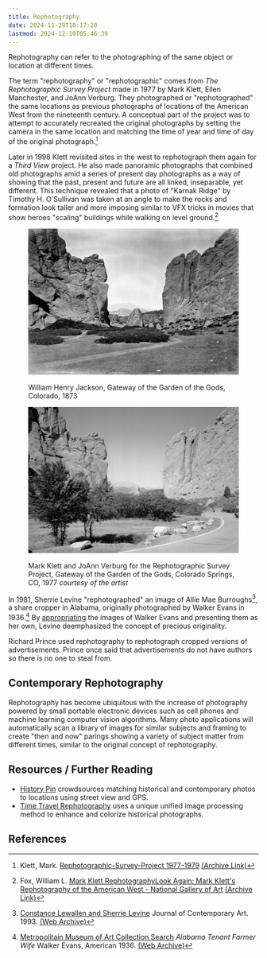 ```yaml
---
title: Rephotography
date: 2024-11-29T10:17:20
lastmod: 2024-12-10T05:46:39
---
```


Rephotography can refer to the photographing of the same object or location at different times.

The term "rephotography" or "rephotographic" comes from _The Rephotographic Survey Project_ made in 1977 by Mark Klett, Ellen Manchester, and JoAnn Verburg. They photographed or "rephotographed" the same locations as previous photographs of locations of the American West from the nineteenth century. A conceptual part of the project was to attempt to accurately recreated the original photographs by setting the camera in the same location and matching the time of year and time of day of the original photograph.[^klett-rephotography]

Later in 1998 Klett revisited sites in the west to rephotograph them again for a _Third View_ project. He also made panoramic photographs that combined old photographs amid a series of present day photographs as a way of showing that the past, present and future are all linked, inseparable, yet different. This technique revealed that a photo of "Karnak Ridge" by Timothy H. O'Sullivan was taken at an angle to make the rocks and formation look taller and more imposing similar to VFX tricks in movies that show heroes "scaling" buildings while walking on level ground.[^fox-third-view]

<div class="gallery-grid">
<figure>

[![William Henry Jackson Gateway of the Garden of the Gods](./attachments/William-Henry-Jackson_Gateway-of-the-Garden-of-the-Gods_Colorado-1873.jpg)](./attachments/William-Henry-Jackson_Gateway-of-the-Garden-of-the-Gods_Colorado-1873.jpg)

<figcaption>

William Henry Jackson, Gateway of the Garden of the Gods, Colorado, 1873

</figcaption>
</figure>

<figure>

[![Mark Klett and JoAnn Verburg for the Rephotographic Survey Project, Gateway of the Garden of the Gods](./attachments/Mark-Klett-and-JoAnn-Verburg_Gateway-of-the-Garden-of-the-Gods_Colorado-Springs_CO_1977.jpg)](./attachments/Mark-Klett-and-JoAnn-Verburg_Gateway-of-the-Garden-of-the-Gods_Colorado-Springs_CO_1977.jpg)

<figcaption>

Mark Klett and JoAnn Verburg for the Rephotographic Survey Project, Gateway of the Garden of the Gods, Colorado Springs, CO, 1977 _courtesy of the artist_

</figcaption>
</figure>
</div>

In 1981, Sherrie Levine "rephotographed" an image of Allie Mae Burroughs[^jca-levine], a share cropper in Alabama, originally photographed by Walker Evans in 1936.[^evans-met] By [appropriating](../art-faq/appropriation.md) the images of Walker Evans and presenting them as her own, Levine deemphasized the concept of precious originality.

Richard Prince used rephotography to rephotograph cropped versions of advertisements. Prince once said that advertisements do not have authors so there is no one to steal from.

## Contemporary Rephotography

Rephotography has become ubiquitous with the increase of photography powered by small portable electronic devices such as cell phones and machine learning computer vision algorithms. Many photo applications will automatically scan a library of images for similar subjects and framing to create "then and now" parings showing a variety of subject matter from different times, similar to the original concept of rephotography.

## Resources / Further Reading

- [History Pin](https://www.historypin.org/en/) crowdsources matching historical and contemporary photos to locations using street view and GPS.
- [Time Travel Rephotography](https://github.com/Time-Travel-Rephotography/Time-Travel-Rephotography.github.io) uses a unique unified image processing method to enhance and colorize historical photographs.

## References

[^klett-rephotography]: Klett, Mark. [Rephotographic-Survey-Project 1977-1979](https://www.markklett.com/projects/rephotographic-survey-project) [(Archive Link)](https://web.archive.org/web/20241129152939/https://www.markklett.com/projects/rephotographic-survey-project)
[^fox-third-view]: Fox, William L. [Mark Klett RephotographyLook Again: Mark Klett's Rephotography of the American West - National Gallery of Art](https://www.nga.gov/stories/west-to-east/mark-klett-rephotography-american-west.html) [(Archive Link)](https://web.archive.org/web/20241006091839/https://www.nga.gov/stories/west-to-east/mark-klett-rephotography-american-west.html)
[^evans-met]: [Metropolitain Museum of Art Collection Search](https://www.metmuseum.org/art/collection/search/284685) _Alabama Tenant Farmer Wife_ Walker Evans, American 1936. [(Web Archive)](https://web.archive.org/web/20240716202322/https://www.metmuseum.org/art/collection/search/284685)
[^jca-levine]: [Constance Lewallen and Sherrie Levine](https://www.jca-online.com/slevine.html) Journal of Contemporary Art. 1993. [(Web Archive)](https://web.archive.org/web/20020802095936/http://www.jca-online.com/slevine.html)
